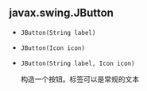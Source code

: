 ## javax.swing.JButton

* `JButton(String label)`

* `JButton(Icon icon)`

* `JButton(String label, Icon icon)`

    构造一个按钮。标签可以是常规的文本